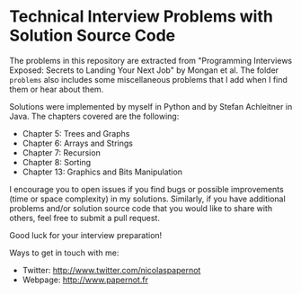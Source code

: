 # Technical Interview Problems with Solution Source Code

The problems in this repository are extracted from "Programming Interviews
Exposed: Secrets to Landing Your Next Job" by Mongan et al. The folder 
`problems` also includes some miscellaneous problems that I add when I find
them or hear about them.  

Solutions were implemented by myself in Python and by Stefan Achleitner in
Java. The chapters covered are the following: 
* Chapter 5: Trees and Graphs
* Chapter 6: Arrays and Strings 
* Chapter 7: Recursion
* Chapter 8: Sorting
* Chapter 13: Graphics and Bits Manipulation

I encourage you to open issues if you find bugs or possible improvements (time
or space complexity) in my solutions. Similarly, if you have additional
problems and/or solution source code that you would like to share with others,
feel free to submit a pull request. 

Good luck for your interview preparation!

Ways to get in touch with me:
* Twitter: <http://www.twitter.com/nicolaspapernot>
* Webpage: <http://www.papernot.fr> 


